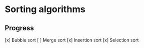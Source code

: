 # Sorting algorithms
## Progress
[x] Bubble sort
[ ] Merge sort
[x] Insertion sort
[x] Selection sort
